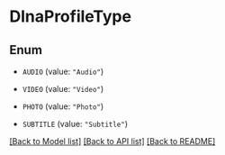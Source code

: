 # DlnaProfileType

## Enum


* `AUDIO` (value: `"Audio"`)

* `VIDEO` (value: `"Video"`)

* `PHOTO` (value: `"Photo"`)

* `SUBTITLE` (value: `"Subtitle"`)


[[Back to Model list]](../README.md#documentation-for-models) [[Back to API list]](../README.md#documentation-for-api-endpoints) [[Back to README]](../README.md)


